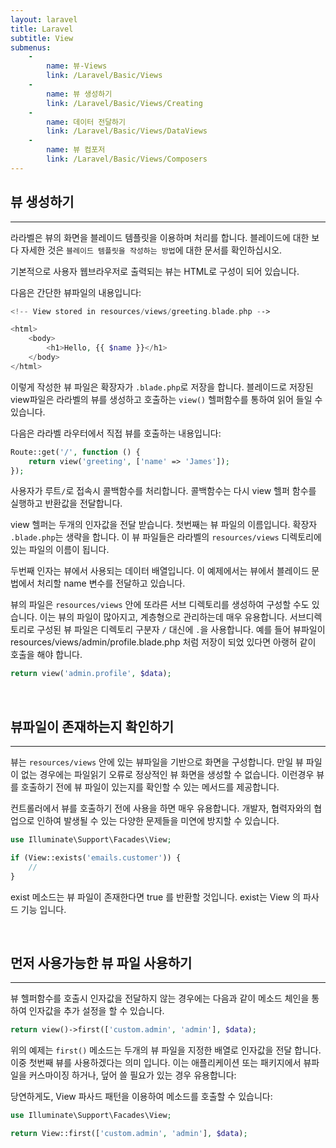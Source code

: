 ```yaml
---
layout: laravel
title: Laravel
subtitle: View
submenus:
    -
        name: 뷰-Views
        link: /Laravel/Basic/Views
    -
        name: 뷰 생성하기
        link: /Laravel/Basic/Views/Creating
    -
        name: 데이터 전달하기
        link: /Laravel/Basic/Views/DataViews
    -
        name: 뷰 컴포저
        link: /Laravel/Basic/Views/Composers
---
```


## 뷰 생성하기
---

라라벨은 뷰의 화면을 블레이드 템플릿을 이용하며 처리를 합니다. 블레이드에 대한 보다 자세한 것은 `블레이드 템플릿을 작성하는 방법`에 대한 문서를 확인하십시오.

기본적으로 사용자 웹브라우저로 출력되는 뷰는 HTML로 구성이 되어 있습니다.

다음은 간단한 뷰파일의 내용입니다:

```php
<!-- View stored in resources/views/greeting.blade.php -->

<html>
    <body>
        <h1>Hello, {{ $name }}</h1>
    </body>
</html>
``` 

이렇게 작성한 뷰 파일은 확장자가 `.blade.php`로 저장을 합니다. 블레이드로 저장된 view파일은 라라벨의 뷰를 생성하고 호출하는 `view()` 헬퍼함수를 통하여 읽어 들일 수 있습니다.

다음은 라라벨 라우터에서 직접 뷰를 호출하는 내용입니다: 

```php
Route::get('/', function () {
    return view('greeting', ['name' => 'James']);
});
```

사용자가 루트`/`로 접속시 콜백함수를 처리합니다. 콜백함수는 다시 view 헬퍼 함수를 실행하고 반환값을 전달합니다.

view 헬퍼는 두개의 인자값을 전달 받습니다. 첫번째는 뷰 파일의 이름입니다. 확장자 `.blade.php`는 생략을 합니다. 이 뷰 파일들은 라라벨의 `resources/views` 디렉토리에 있는 파일의 이름이 됩니다.

두번째 인자는 뷰에서 사용되는 데이터 배열입니다. 이 예제에서는 뷰에서 블레이드 문법에서 처리할 name 변수를 전달하고 있습니다.

뷰의 파일은 `resources/views` 안에 또라른 서브 디렉토리를 생성하여 구성할 수도 있습니다. 이는 뷰의 파일이 많아지고, 계층형으로 관리하는데 매우 유용합니다. 서브디렉토리로 구성된 뷰 파일은 디렉토리 구분자 `/` 대신에 `.`을 사용합니다. 예를 들어 뷰파일이 resources/views/admin/profile.blade.php 처럼 저장이 되었 있다면 아랭허 같이 호출을 해야 합니다. 

```php
return view('admin.profile', $data);
```

<br>

## 뷰파일이 존재하는지 확인하기
---

뷰는 `resources/views` 안에 있는 뷰파일을 기반으로 화면을 구성합니다. 만일 뷰 파일이 없는 경우에는 파일읽기 오류로 정상적인 뷰 화면을 생성할 수 없습니다.
이런경우 뷰를 호출하기 전에 뷰 파일이 있는지를 확인할 수 있는 메서드를 제공합니다.

컨트롤러에서 뷰를 호출하기 전에 사용을 하면 매우 유용합니다. 개발자, 협력자와의 협업으로 인하여 발생될 수 있는 다양한 문제들을 미연에 방지할 수 있습니다.

```php
use Illuminate\Support\Facades\View;

if (View::exists('emails.customer')) {
    //
}
```

exist 메소드는 뷰 파일이 존재한다면 true 를 반환할 것입니다. exist는 View 의 파사드 기능 입니다. 

<br>


## 먼저 사용가능한 뷰 파일 사용하기
---

뷰 헬퍼함수를 호출시 인자값을 전달하지 않는 경우에는 다음과 같이 메소드 체인을 통하여 인자값을 추가 설정을 할 수 있습니다.

```php
return view()->first(['custom.admin', 'admin'], $data);
```

위의 예제는 `first()` 메소드는 두개의 뷰 파일을 지정한 배열로 인자값을 전달 합니다. 이중 첫번째 뷰를 사용하겠다는 의미 입니다. 
이는 애플리케이션 또는 패키지에서 뷰파일을 커스마이징 하거나, 덮어 쓸 필요가 있는 경우 유용합니다:


당연하게도, View 파사드 패턴을 이용하여 메소드를 호출할 수 있습니다:

```php
use Illuminate\Support\Facades\View;

return View::first(['custom.admin', 'admin'], $data);
```

